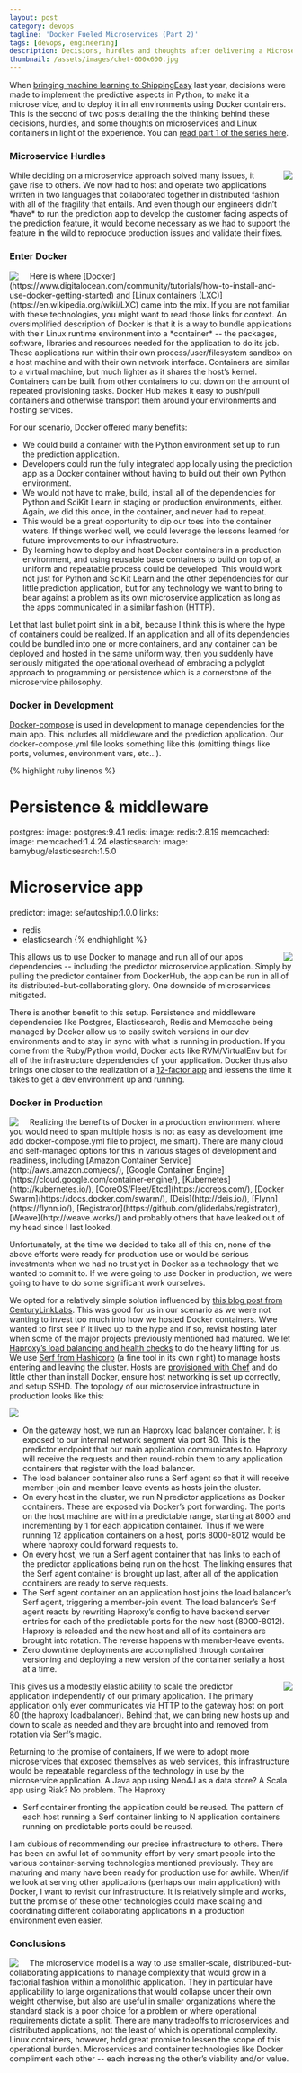 ```yaml
---
layout: post
category: devops
tagline: 'Docker Fueled Microservices (Part 2)'
tags: [devops, engineering]
description: Decisions, hurdles and thoughts after delivering a Microservice deployed with Docker
thumbnail: /assets/images/chet-600x600.jpg
---
```

When [bringing machine learning to ShippingEasy](http://devquixote.com/data/2015/04/18/practical-machine-learning-for-the-uninitiated/)
last year, decisions were
made to implement the predictive aspects in Python, to make it a microservice,
and to deploy it in all environments using Docker containers.  This is the second
of two posts detailing the the thinking behind these decisions, hurdles, and
some thoughts on microservices and Linux containers in light of the experience.
You can [read part 1 of the series here](/devops/2015/07/13/docker-fueled-microservices-part-1/).

### Microservice Hurdles
<img style="float: right; padding-left: 20px" src="{{ site.url }}/assets/images/anchorman.jpg"/>
While deciding on a microservice approach solved many issues, it gave rise to
others.  We now had to host and operate two applications written in two
languages that collaborated together in distributed fashion with all of the
fragility that entails.  And even though our engineers didn’t *have* to run the
prediction app to develop the customer facing aspects of the prediction feature,
it would become necessary as we had to support the feature in the wild to
reproduce production issues and validate their fixes.


### Enter Docker
<img style="float: left; padding-right: 20px" src="{{ site.url }}/assets/images/chet_meme.jpg"/>
Here is where [Docker](https://www.digitalocean.com/community/tutorials/how-to-install-and-use-docker-getting-started)
and [Linux containers (LXC)](https://en.wikipedia.org/wiki/LXC) came into the mix.  If you are not
familiar with these technologies, you might want to read those links for context.
An oversimplified description of Docker is that it is a way to
bundle applications with their Linux runtime environment into a *container* -- the packages,
software, libraries and resources needed for the application to do its job.
These applications run within their own process/user/filesystem sandbox on a host
machine and with their own network interface.  Containers are similar to a virtual
machine, but much lighter as it shares the host’s kernel.  Containers can be built from other
containers to cut down on the amount of repeated provisioning tasks.  Docker Hub makes
it easy to push/pull containers and otherwise transport them around your
environments and hosting services.

For our scenario, Docker offered many benefits:

* We could build a container with the Python environment set up to run the
prediction application.
* Developers could run the fully integrated app locally using the prediction app
as a Docker container without having to build out their own Python environment.
* We would not have to make, build, install all of the dependencies for Python
and SciKit Learn in staging or production environments, either.  Again, we did
this once, in the container, and never had to repeat.
* This would be a great opportunity to dip our toes into the container waters.
If things worked well, we could leverage the lessons learned for future
improvements to our infrastructure.
* By learning how to deploy and host Docker containers in a production
environment, and using reusable base containers to build on top of, a uniform
and repeatable process could be developed.  This would work not just for Python
and SciKit Learn and the other dependencies for our little prediction
application, but for any technology we want to bring to bear against a problem
as its own microservice application as long as the apps communicated in a
similar fashion (HTTP).

Let that last bullet point sink in a bit, because I think this is where the hype
of containers could be realized.  If an application and all of its dependencies
could be bundled into one or more containers, and any container can be deployed
and hosted in the same uniform way, then you suddenly have seriously mitigated
the operational overhead of embracing a polyglot approach to programming or
persistence which is a cornerstone of the microservice philosophy.

### Docker in Development
[Docker-compose](https://docs.docker.com/compose/) is used in development to
manage dependencies for the main app.  This includes all middleware and the
prediction application.  Our docker-compose.yml file looks something like this
(omitting things like ports, volumes, environment vars, etc…).

{% highlight ruby linenos %}
# Persistence & middleware
postgres:
  image: postgres:9.4.1
redis:
   image: redis:2.8.19
memcached:
  image: memcached:1.4.24
elasticsearch:
  image: barnybug/elasticsearch:1.5.0

# Microservice app
predictor:
  image: se/autoship:1.0.0
links:
  - redis
  - elasticsearch
{% endhighlight %}


<img style="float: right; padding-left: 20px" src="{{ site.url }}/assets/images/doof_warrior_meme.jpg"/>
This allows us to use Docker to manage and run all of our apps dependencies --
including the predictor microservice application.  Simply by pulling the
predictor container from DockerHub, the app can be run in all of its
distributed-but-collaborating glory.  One downside of microservices mitigated.

There is another benefit to this setup.  Persistence and middleware dependencies
like Postgres, Elasticsearch, Redis and Memcache being managed by Docker allow
us to easily switch versions in our dev environments and to stay in sync with
what is running in production.  If you come from the Ruby/Python world, Docker
acts like RVM/VirtualEnv but for all of the infrastructure dependencies of your
application.  Docker thus also brings one closer to the realization of a
[12-factor app](http://12factor.net/) and lessens the time it takes to get a dev
environment up and running.

### Docker in Production
<img style="float: left; padding-right: 20px" src="{{ site.url }}/assets/images/mordor_meme.jpg"/>
Realizing the benefits of Docker in a production environment where you would
need to span multiple hosts is not as easy as development (me add
docker-compose.yml file to project, me smart).  There are many cloud and
self-managed options for this in various stages of development and readiness,
including [Amazon Container Service](http://aws.amazon.com/ecs/),
[Google Container Engine](https://cloud.google.com/container-engine/),
[Kubernetes](http://kubernetes.io/),
[CoreOS/Fleet/Etcd](https://coreos.com/),
[Docker Swarm](https://docs.docker.com/swarm/),
[Deis](http://deis.io/),
[Flynn](https://flynn.io/),
[Registrator](https://github.com/gliderlabs/registrator),
[Weave](http://weave.works/) and probably
others that have leaked out of my head since I last looked.

Unfortunately, at the time we decided to take all of this on, none of the above
efforts were ready for production use or would be serious investments when we
had no trust yet in Docker as a technology that we wanted to commit to.  If we
were going to use Docker in production, we were going to have to do some
significant work ourselves.

We opted for a relatively simple solution influenced by [this blog post from
CenturyLinkLabs](http://www.centurylinklabs.com/decentralizing-docker-how-to-use-serf-with-docker/).
This was good for us in our scenario as we were not wanting to invest too much into
how we hosted Docker containers. Wwe wanted to first see if it lived up to
the hype and if so, revisit hosting later when some of the
major projects previously mentioned had matured.  We let [Haproxy’s load balancing and
health checks](http://www.haproxy.org/) to do the heavy lifting for us.  We use
[Serf from Hashicorp](https://www.serfdom.io/) (a fine tool in its own right) to
manage hosts entering and leaving the cluster.
Hosts are [provisioned with Chef](https://www.chef.io/) and do little other than install Docker, ensure
host networking is set up correctly, and setup SSHD.   The topology of our
microservice infrastructure in production looks like this:

<img src="{{ site.url }}/assets/images/autoship_infrastructure.png"/>

* On the gateway host, we run an Haproxy load balancer container.
It is exposed to our internal network segment via port 80.  This is the
predictor endpoint that our main application communicates to.  Haproxy will
receive the requests and then round-robin them to any application containers
that register with the load balancer.
* The load balancer container also runs a Serf agent so that it will receive
member-join and member-leave events as hosts join the cluster.
* On every host in the cluster, we run N predictor applications as Docker
containers.  These are exposed via Docker’s port forwarding.  The ports on the
host machine are within a predictable range, starting at 8000 and incrementing
by 1 for each application container.  Thus if we were running 12 application
containers on a host, ports 8000-8012 would be where haproxy could forward
requests to.
* On every host, we run a Serf agent container that has links to each of the
predictor applications being run on the host.  The linking ensures that the
Serf agent container is brought up last, after all of the application containers
are ready to serve requests.
* The Serf agent container on an application host joins the load balancer’s
Serf agent, triggering a member-join event. The load balancer’s Serf agent
reacts by rewriting Haproxy’s config to have backend server entries for each of
the predictable ports for the new host (8000-8012).  Haproxy is reloaded and the
new host and all of its containers are brought into rotation.  The reverse
happens with member-leave events.
* Zero downtime deployments are accomplished through container versioning and
deploying a new version of the container serially a host at a time.

<img style="float: right; padding-left: 20px" src="{{ site.url }}/assets/images/spinal_tap_meme.jpg"/>
This gives us a modestly elastic ability to scale the predictor application
independently of our primary application.  The primary application only ever
communicates via HTTP to the gateway host on port 80 (the haproxy loadbalancer).
Behind that, we can bring new hosts up and down to scale as needed and they are
brought into and removed from rotation via Serf’s magic.

Returning to the promise of containers, If we were to adopt more microservices
that exposed themselves as web services, this infrastructure would be repeatable
regardless of the technology in use by the microservice application.  A Java app
using Neo4J as a data store?  A Scala app using Riak?  No problem.  The Haproxy
+ Serf container fronting the application could be reused.  The pattern of each
host running a Serf container linking to N application containers running on
predictable ports could be reused.

I am dubious of recommending our precise infrastructure to others.  There has
been an awful lot of community effort by very smart people into the various
container-serving technologies mentioned previously.  They are maturing and many
have been ready for production use for awhile.  When/if we look at serving other
applications (perhaps our main application) with Docker, I want to revisit our
infrastructure.  It is relatively simple and works, but the promise of these
other technologies could make scaling and coordinating different collaborating
applications in a production environment even easier.

### Conclusions
<img style="float: left; padding-right: 20px" src="{{ site.url }}/assets/images/oag_meme.jpg"/>
The microservice model is a way to use smaller-scale,
distributed-but-collaborating applications to manage complexity that would grow
in a factorial fashion within a monolithic application.  They in particular have
applicability to large organizations that would collapse under their own weight
otherwise, but also are useful in smaller organizations where the standard stack
is a poor choice for a problem or where operational requirements dictate a
split.  There are many tradeoffs to microservices and distributed applications,
not the least of which is operational complexity.  Linux containers, however,
hold great promise to lessen the scope of this operational burden.
Microservices and container technologies like Docker compliment each other --
each increasing the other’s viability and/or value.


